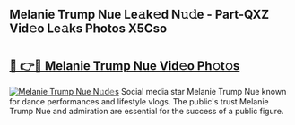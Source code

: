 ## Melanie Trump Nue Le𝚊k𝚎d N𝚞𝚍e - Part-QXZ Vid𝚎o Le𝚊ks Photos X5Cso

# <h2><a href="http://fbaed5g.evod.top/?m=Melanie+Trump+Nue">🔗 👉🔴 Melanie Trump Nue Vid𝚎o Ph𝚘t𝚘s</a></h2>

[![Melanie Trump Nue N𝚞d𝚎s](https://i.imgur.com/8V9OHl7.gif)](http://fbaed5g.evod.top/?m=Melanie+Trump+Nue)
Social media star Melanie Trump Nue known for dance performances and lifestyle vlogs. The public's trust Melanie Trump Nue and admiration are essential for the success of a public figure. 
